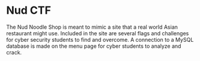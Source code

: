 # Nud CTF
The Nud Noodle Shop is meant to mimic a site that a real world Asian restaurant might use.
Included in the site are several flags and challenges for cyber security students to find and overcome.
A connection to a MySQL database is made on the menu page for cyber students to analyze and crack.
